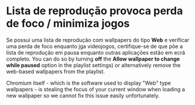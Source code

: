 # Lista de reprodução provoca perda de foco / minimiza jogos

Se possui uma lista de reprodução com wallpapers do tipo **Web** e verificar uma perda de foco enquanto jga videojogos, certifique-se de que põe a lista de reprodução em pausa enquanto outras aplicações estão em ecrã completo. You can do so by turning **off** the **Allow wallpaper to change while paused** option in the playlist settings) or alternatively remove the web-based wallpapers from the playlist.

Chromium itself - which is the software used to display "Web" type wallpapers - is stealing the focus of your current window when loading a new wallpaper so we cannot fix this issue easily unfortunately.